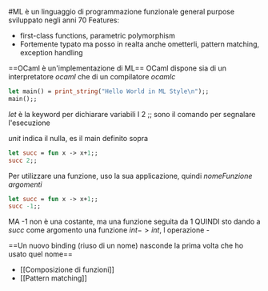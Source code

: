 #ML è un linguaggio di programmazione funzionale general purpose sviluppato negli anni 70
Features:
- first-class functions, parametric polymorphism
- Fortemente typato ma posso in realta anche ometterli, pattern matching, exception handling

==OCaml è un'implementazione di ML==
OCaml dispone sia di un interpretatore $ocaml$ che di un compilatore $ocamlc$

 ```ocaml
let main() = print_string("Hello World in ML Style\n");; 
main();;
 ```
$let$ è la keyword per dichiarare variabili
I 2 ;; sono il comando per segnalare l'esecuzione

$unit$ indica il nulla, es il main definito sopra

```ocaml
let succ = fun x -> x+1;;
succ 2;;
 ```
Per utilizzare una funzione, uso la sua applicazione, quindi $nomeFunzione$ $argomenti$

```ocaml
let succ = fun x -> x+1;;
succ -1;;
 ```
MA -1 non è una costante, ma una funzione seguita da 1 QUINDI sto dando a $succ$ come argomento una funzione $int -> int$, l operazione -

==Un nuovo binding (riuso di un nome) nasconde la prima volta che ho usato quel nome==

- [[Composizione di funzioni]]
- [[Pattern matching]]